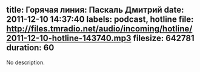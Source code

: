 title: Горячая линия: Паскаль Дмитрий
date: 2011-12-10 14:37:40
labels: podcast, hotline
file: http://files.tmradio.net/audio/incoming/hotline/2011-12-10-hotline-143740.mp3
filesize: 642781
duration: 60
---
No description.